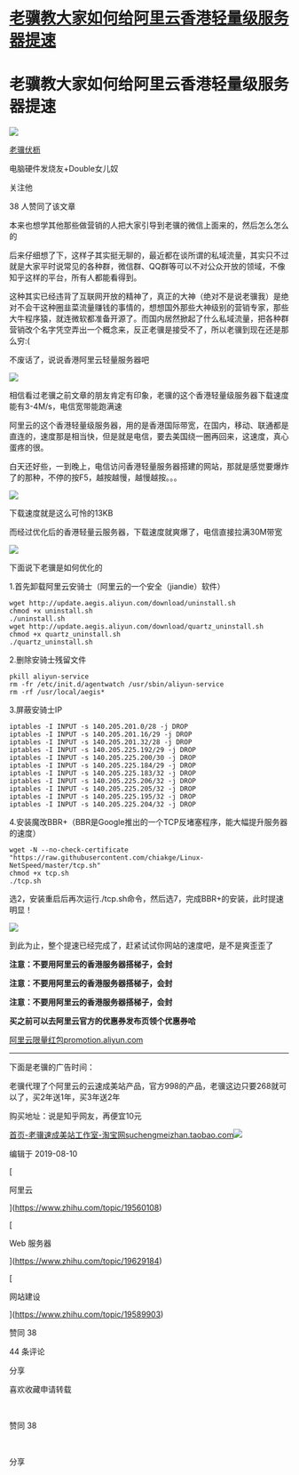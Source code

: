 # [老骥教大家如何给阿里云香港轻量级服务器提速](https://zhuanlan.zhihu.com/p/77504641)

老骥教大家如何给阿里云香港轻量级服务器提速
=====================

[![](https://pic4.zhimg.com/v2-0603488c796dded77ca66b550a5c6bd0_xs.jpg?source=172ae18b)](https://www.zhihu.com/people/john1987)

[老骥伏枥](https://www.zhihu.com/people/john1987)

电脑硬件发烧友+Double女儿奴

​关注他

38 人赞同了该文章

本来也想学其他那些做营销的人把大家引导到老骥的微信上面来的，然后怎么怎么的

后来仔细想了下，这样子其实挺无聊的，最近都在谈所谓的私域流量，其实只不过就是大家平时说常见的各种群，微信群、QQ群等可以不对公众开放的领域，不像知乎这样的平台，所有人都能看得到。

这种其实已经违背了互联网开放的精神了，真正的大神（绝对不是说老骥我）是绝对不会干这种圈韭菜流量赚钱的事情的，想想国外那些大神级别的营销专家，那些大牛程序猿，就连微软都准备开源了。而国内居然掀起了什么私域流量，把各种群营销改个名字凭空弄出一个概念来，反正老骥是接受不了，所以老骥到现在还是那么穷:(

不废话了，说说香港阿里云轻量服务器吧

![](https://pic1.zhimg.com/v2-5fb12321a763badeb8ba0c1a4a284050_r.jpg)

相信看过老骥之前文章的朋友肯定有印象，老骥的这个香港轻量级服务器下载速度能有3-4M/s，电信宽带能跑满速

阿里云的这个香港轻量级服务器，用的是香港国际带宽，在国内，移动、联通都是直连的，速度那是相当快，但是就是电信，要去美国绕一圈再回来，这速度，真心蛋疼的很。

白天还好些，一到晚上，电信访问香港轻量服务器搭建的网站，那就是感觉要爆炸了的那种，不停的按F5，越按越慢，越慢越按。。。

![](https://pic1.zhimg.com/80/v2-9bdab0d39420ff0ee80f499b407b9510_1440w.png)

下载速度就是这么可怜的13KB

而经过优化后的香港轻量云服务器，下载速度就爽爆了，电信直接拉满30M带宽

![](https://pic2.zhimg.com/80/v2-24ac99c6a4a6a284813905f0bb4883e9_1440w.png)

  

下面说下老骥是如何优化的

1.首先卸载阿里云安骑士（阿里云的一个安全（jiandie）软件）

    wget http://update.aegis.aliyun.com/download/uninstall.sh
    chmod +x uninstall.sh
    ./uninstall.sh
    wget http://update.aegis.aliyun.com/download/quartz_uninstall.sh
    chmod +x quartz_uninstall.sh
    ./quartz_uninstall.sh

2.删除安骑士残留文件

    pkill aliyun-service
    rm -fr /etc/init.d/agentwatch /usr/sbin/aliyun-service
    rm -rf /usr/local/aegis*
    

3.屏蔽安骑士IP

    iptables -I INPUT -s 140.205.201.0/28 -j DROP
    iptables -I INPUT -s 140.205.201.16/29 -j DROP
    iptables -I INPUT -s 140.205.201.32/28 -j DROP
    iptables -I INPUT -s 140.205.225.192/29 -j DROP
    iptables -I INPUT -s 140.205.225.200/30 -j DROP
    iptables -I INPUT -s 140.205.225.184/29 -j DROP
    iptables -I INPUT -s 140.205.225.183/32 -j DROP
    iptables -I INPUT -s 140.205.225.206/32 -j DROP
    iptables -I INPUT -s 140.205.225.205/32 -j DROP
    iptables -I INPUT -s 140.205.225.195/32 -j DROP
    iptables -I INPUT -s 140.205.225.204/32 -j DROP

  

4.安装魔改BBR+（BBR是Google推出的一个TCP反堵塞程序，能大幅提升服务器的速度）

    wget -N --no-check-certificate "https://raw.githubusercontent.com/chiakge/Linux-NetSpeed/master/tcp.sh"
    chmod +x tcp.sh
    ./tcp.sh

选2，安装重启后再次运行./tcp.sh命令，然后选7，完成BBR+的安装，此时提速明显！

![](https://pic4.zhimg.com/80/v2-653e9e1cf181541dfaacc324551197bb_1440w.jpg)

到此为止，整个提速已经完成了，赶紧试试你网站的速度吧，是不是爽歪歪了

  

**注意：不要用阿里云的香港服务器搭梯子，会封**

**注意：不要用阿里云的香港服务器搭梯子，会封**

**注意：不要用阿里云的香港服务器搭梯子，会封**

**买之前可以去阿里云官方的优惠券发布页领个优惠券哈**

[阿里云限量红包​promotion.aliyun.com](https://link.zhihu.com/?target=https%3A//promotion.aliyun.com/ntms/yunparter/invite.html%3FuserCode%3Dpmz4qxos)

* * *

下面是老骥的广告时间：

老骥代理了个阿里云的云速成美站产品，官方998的产品，老骥这边只要268就可以了，买2年送1年，买3年送2年

购买地址：说是知乎网友，再便宜10元

[首页-老骥速成美站工作室-淘宝网​suchengmeizhan.taobao.com![](https://pic1.zhimg.com/v2-68591baa0511c7bd238231936c378398_180x120.jpg)](https://link.zhihu.com/?target=https%3A//suchengmeizhan.taobao.com/)

编辑于 2019-08-10

[

阿里云



](https://www.zhihu.com/topic/19560108)

[

Web 服务器



](https://www.zhihu.com/topic/19629184)

[

网站建设



](https://www.zhihu.com/topic/19589903)

​赞同 38​

​44 条评论

​分享

​喜欢​收藏​申请转载

​

赞同 38

​

分享